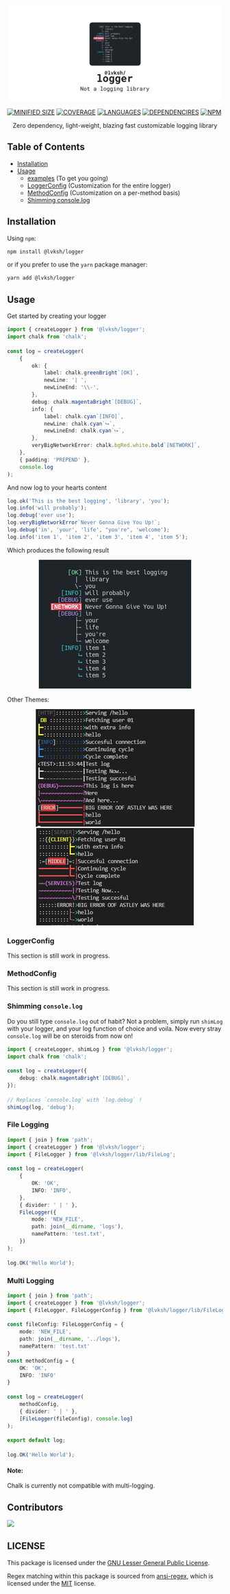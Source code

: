 ![lvksh logger](./assets/banner.png)

[![MINIFIED SIZE](https://img.shields.io/bundlephobia/min/@lvksh/logger.svg)]()
[![COVERAGE](https://img.shields.io/badge/coverage-100%25-brightgreen.svg)]()
[![LANGUAGES](https://img.shields.io/github/languages/top/lvkdotsh/logger)]()
[![DEPENDENCIRES](https://img.shields.io/badge/dependencies-0-brightgreen.svg)]()
[![NPM](https://img.shields.io/npm/dt/@lvksh/logger)]()

<center>
    Zero dependency, light-weight, blazing fast customizable logging library
</center>

## Table of Contents

-   [Installation](#installation)
-   [Usage](#usage)
    -   [examples](#usage) (To get you going)
    -   [LoggerConfig](#loggerconfig) (Customization for the entire logger)
    -   [MethodConfig](#methodconfig) (Customization on a per-method basis)
    -   [Shimming console.log](#shimming-console.log)

## Installation

Using `npm`:

```sh
npm install @lvksh/logger
```

or if you prefer to use the `yarn` package manager:

```sh
yarn add @lvksh/logger
```

## Usage

Get started by creating your logger

```ts
import { createLogger } from '@lvksh/logger';
import chalk from 'chalk';

const log = createLogger(
    {
        ok: {
            label: chalk.greenBright`[OK]`,
            newLine: '| ',
            newLineEnd: '\\-',
        },
        debug: chalk.magentaBright`[DEBUG]`,
        info: {
            label: chalk.cyan`[INFO]`,
            newLine: chalk.cyan`⮡`,
            newLineEnd: chalk.cyan`⮡`,
        },
        veryBigNetworkError: chalk.bgRed.white.bold`[NETWORK]`,
    },
    { padding: 'PREPEND' },
    console.log
);
```

And now log to your hearts content

```ts
log.ok('This is the best logging', 'library', 'you');
log.info('will probably');
log.debug('ever use');
log.veryBigNetworkError`Never Gonna Give You Up!`;
log.debug('in', 'your', 'life', "you're", 'welcome');
log.info('item 1', 'item 2', 'item 3', 'item 4', 'item 5');
```

Which produces the following result

<center>
    <img src="./assets/example.png" />
</center>

Other Themes:

<center>
    <a href="https://github.com/lvkdotsh/logger/blob/master/examples/DeepDark.ts"><img src="./assets/deepdarklogexample.png"></a>
</center>

<center>
    <a href="https://github.com/lvkdotsh/logger/blob/master/examples/Sunfire.ts"><img src="./assets/sunfireexamplelog.png"></a>
</center>

### LoggerConfig

This section is still work in progress.

### MethodConfig

This section is still work in progress.

### Shimming `console.log`

Do you still type `console.log` out of habit? Not a problem, simply run `shimLog` with your logger, and your log function of choice and voila.
Now every stray `console.log` will be on steroids from now on!

```typescript
import { createLogger, shimLog } from '@lvksh/logger';
import chalk from 'chalk';

const log = createLogger({
    debug: chalk.magentaBright`[DEBUG]`,
});

// Replaces `console.log` with `log.debug` !
shimLog(log, 'debug');
```

### File Logging

```typescript
import { join } from 'path';
import { createLogger } from '@lvksh/logger';
import { FileLogger } from '@lvksh/logger/lib/FileLog';

const log = createLogger(
    {
        OK: 'OK',
        INFO: 'INFO',
    },
    { divider: ' | ' },
    FileLogger({
        mode: 'NEW_FILE',
        path: join(__dirname, 'logs'),
        namePattern: 'test.txt',
    })
);

log.OK('Hello World');
```

### Multi Logging

```typescript
import { join } from 'path';
import { createLogger } from '@lvksh/logger';
import { FileLogger, FileLoggerConfig } from '@lvksh/logger/lib/FileLog';

const fileConfig: FileLoggerConfig = {
    mode: 'NEW_FILE',
    path: join(__dirname, '../logs'),
    namePattern: 'test.txt'
}
const methodConfig = {
    OK: 'OK',
    INFO: 'INFO'
}

const log = createLogger(
    methodConfig,
    { divider: ' | ' },
    [FileLogger(fileConfig), console.log]
);

export default log;

log.OK('Hello World');
```

#### Note:
Chalk is currently not compatible with multi-logging.



## Contributors

[![](https://contrib.rocks/image?repo=lvkdotsh/logger)](https://github.com/lvkdotsh/logger/graphs/contributors)

## LICENSE

This package is licensed under the [GNU Lesser General Public License](https://www.gnu.org/licenses/lgpl-3.0).

Regex matching within this package is sourced from [ansi-regex](https://github.com/chalk/ansi-regex), which is licensed under the [MIT](https://github.com/chalk/ansi-regex/blob/main/license) license.
